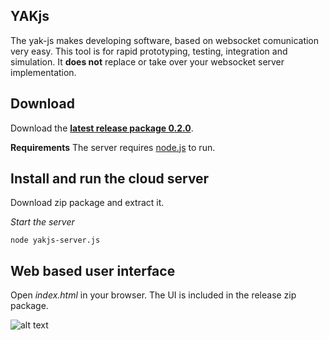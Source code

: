## YAKjs

The yak-js makes developing software, based on websocket comunication very easy. 
This tool is for rapid prototyping, testing, integration and simulation. 
It **does not** replace or take over your websocket server implementation.  

## Download 
Download the **[latest release package 0.2.0](https://github.com/cobuChris/yak-js/releases)**.

**Requirements**
The server requires [node.js](http://nodejs.org/) to run.

## Install and run the cloud server

Download zip package and extract it.

_Start the server_

``` node yakjs-server.js ```

## Web based user interface

Open _index.html_ in your browser. The UI is included in the release zip package.

![alt text](https://raw.github.com/yakChris/yak-js/master/yakjs-ui/doc/screenshot-v0.2.0-03.png "screenshot")
